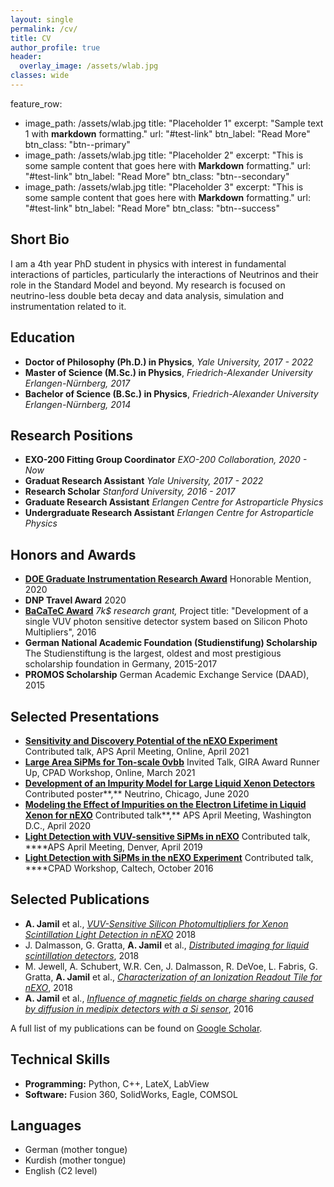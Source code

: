 ```yaml
---
layout: single
permalink: /cv/
title: CV
author_profile: true
header:
  overlay_image: /assets/wlab.jpg
classes: wide
---
```


feature_row:
  - image_path: /assets/wlab.jpg
    title: "Placeholder 1"
    excerpt: "Sample text 1 with **markdown** formatting."
    url: "#test-link"
    btn_label: "Read More"
    btn_class: "btn--primary"
  - image_path: /assets/wlab.jpg
    title: "Placeholder 2"
    excerpt: "This is some sample content that goes here with **Markdown** formatting."
    url: "#test-link"
    btn_label: "Read More"
    btn_class: "btn--secondary"
  - image_path: /assets/wlab.jpg
    title: "Placeholder 3"
    excerpt: "This is some sample content that goes here with **Markdown** formatting."
    url: "#test-link"
    btn_label: "Read More"
    btn_class: "btn--success"

## Short Bio
I am a 4th year PhD student in physics with interest in fundamental interactions of particles, particularly the interactions of Neutrinos and their role in the Standard Model and beyond. My research is focused on neutrino-less double beta decay and data analysis, simulation and instrumentation related to it.

## Education
- **Doctor of Philosophy (Ph.D.) in Physics**, *Yale University, 2017 - 2022*
- **Master of Science (M.Sc.) in Physics**, *Friedrich-Alexander University Erlangen-Nürnberg, 2017*
- **Bachelor of Science (B.Sc.) in Physics**, *Friedrich-Alexander University Erlangen-Nürnberg, 2014*

## Research Positions
- **EXO-200 Fitting Group Coordinator** *EXO-200 Collaboration, 2020 - Now*
- **Graduat Research Assistant** *Yale University, 2017 - 2022*
- **Research Scholar** *Stanford University, 2016 - 2017*
- **Graduate Research Assistant** *Erlangen Centre for Astroparticle Physics*
- **Undergraduate Research Assistant** *Erlangen Centre for Astroparticle Physics*

## Honors and Awards
- **[DOE Graduate Instrumentation Research Award](https://detectors.fnal.gov/gira/gira-2020-results/)** Honorable Mention, 2020
- **DNP Travel Award** 2020
- **[BaCaTeC Award](http://www.bacatec.de/en/gefoerderte_projekte.html)**
*7k$ research grant,* Project title: "Development of a single VUV photon sensitive detector system based on Silicon Photo Multipliers", 2016
- **German National Academic Foundation (Studienstifung) Scholarship**
The Studienstiftung is the largest, oldest and most prestigious scholarship foundation in Germany, 2015-2017
- **PROMOS Scholarship** German Academic Exchange Service (DAAD), 2015

## Selected Presentations
- **[Sensitivity and Discovery Potential of the nEXO Experiment](https://meetings.aps.org/Meeting/APR21/Session/T13.6)**
Contributed talk, APS April Meeting, Online, April 2021
- **[Large Area SiPMs for Ton-scale 0vbb](https://indico.fnal.gov/event/46746/contributions/203542/)**
Invited Talk, GIRA Award Runner Up, CPAD Workshop, Online, March 2021
- **[Development of an Impurity Model for Large Liquid Xenon Detectors](https://indico.fnal.gov/event/19348/contributions/186462/)**
Contributed poster**,** Neutrino, Chicago, June 2020
- **[Modeling the Effect of Impurities on the Electron Lifetime in Liquid Xenon for nEXO](https://meetings.aps.org/Meeting/APR20/Session/D20.6)**
Contributed talk**,** APS April Meeting, Washington D.C., April 2020
- **[Light Detection with VUV-sensitive SiPMs in nEXO](https://meetings.aps.org/Meeting/APR19/Session/J10.8)**
Contributed talk, ****APS April Meeting, Denver, April 2019
- **[Light Detection with SiPMs in the nEXO Experiment](http://hep.caltech.edu/cpad2016/)**
Contributed talk, ****CPAD Workshop, Caltech, October 2016

## Selected Publications
- **A. Jamil** et al., *[VUV-Sensitive Silicon Photomultipliers for Xenon Scintillation Light Detection in nEXO](https://ieeexplore.ieee.org/document/8490731)* 2018
- J. Dalmasson, G. Gratta, **A. Jamil** et al., *[Distributed imaging for liquid scintillation detectors](https://journals.aps.org/prd/abstract/10.1103/PhysRevD.97.052006)*, 2018
- M. Jewell, A. Schubert, W.R. Cen, J. Dalmasson, R. DeVoe, L. Fabris, G. Gratta, **A. Jamil** et al., *[Characterization of an Ionization Readout Tile for nEXO](https://iopscience.iop.org/article/10.1088/1748-0221/13/01/P01006)*, 2018
- **A. Jamil** et al., *[Influence of magnetic fields on charge sharing caused by diffusion in medipix detectors with a Si sensor](https://www.sciencedirect.com/science/article/pii/S0168900215015041?via%3Dihub)*, 2016

A full list of my publications can be found on [Google Scholar](https://scholar.google.com/citations?user=Bw_nvqQAAAAJ&hl=en&oi=ao).

## Technical Skills
- **Programming:** Python, C++, LateX, LabView 
- **Software:** Fusion 360, SolidWorks, Eagle, COMSOL

## Languages
- German (mother tongue)
- Kurdish (mother tongue)
- English (C2 level)
